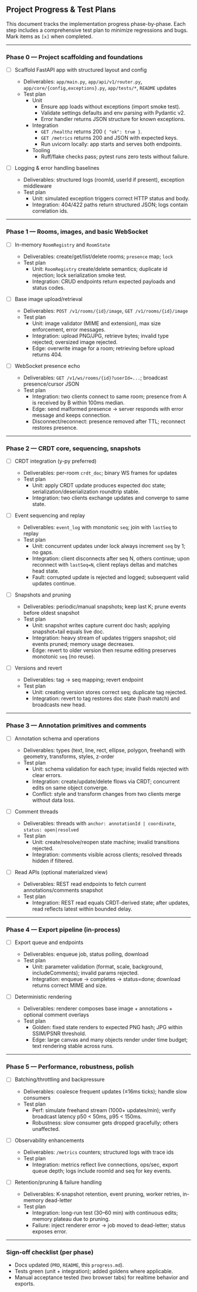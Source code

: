 ## Project Progress & Test Plans

This document tracks the implementation progress phase-by-phase. Each step includes a comprehensive test plan to minimize regressions and bugs. Mark items as `[x]` when completed.

---

### Phase 0 — Project scaffolding and foundations

- [ ] Scaffold FastAPI app with structured layout and config
  - Deliverables: `app/main.py`, `app/api/v1/router.py`, `app/core/{config,exceptions}.py`, `app/tests/*`, `README` updates
  - Test plan
    - Unit
      - Ensure app loads without exceptions (import smoke test).
      - Validate settings defaults and env parsing with Pydantic v2.
      - Error handler returns JSON structure for known exceptions.
    - Integration
      - `GET /healthz` returns 200 `{ "ok": true }`.
      - `GET /metrics` returns 200 and JSON with expected keys.
      - Run uvicorn locally: app starts and serves both endpoints.
    - Tooling
      - Ruff/flake checks pass; pytest runs zero tests without failure.

- [ ] Logging & error handling baselines
  - Deliverables: structured logs (roomId, userId if present), exception middleware
  - Test plan
    - Unit: simulated exception triggers correct HTTP status and body.
    - Integration: 404/422 paths return structured JSON; logs contain correlation ids.

---

### Phase 1 — Rooms, images, and basic WebSocket

- [ ] In-memory `RoomRegistry` and `RoomState`
  - Deliverables: create/get/list/delete rooms; `presence` map; `lock`
  - Test plan
    - Unit: `RoomRegistry` create/delete semantics; duplicate id rejection; lock serialization smoke test.
    - Integration: CRUD endpoints return expected payloads and status codes.

- [ ] Base image upload/retrieval
  - Deliverables: `POST /v1/rooms/{id}/image`, `GET /v1/rooms/{id}/image`
  - Test plan
    - Unit: image validator (MIME and extension), max size enforcement, error messages.
    - Integration: upload PNG/JPG, retrieve bytes; invalid type rejected; oversized image rejected.
    - Edge: overwrite image for a room; retrieving before upload returns 404.

- [ ] WebSocket presence echo
  - Deliverables: `GET /v1/ws/rooms/{id}?userId=...`; broadcast presence/cursor JSON
  - Test plan
    - Integration: two clients connect to same room; presence from A is received by B within 100ms median.
    - Edge: send malformed presence → server responds with error message and keeps connection.
    - Disconnect/reconnect: presence removed after TTL; reconnect restores presence.

---

### Phase 2 — CRDT core, sequencing, snapshots

- [ ] CRDT integration (y-py preferred)
  - Deliverables: per-room `crdt_doc`; binary WS frames for updates
  - Test plan
    - Unit: apply CRDT update produces expected doc state; serialization/deserialization roundtrip stable.
    - Integration: two clients exchange updates and converge to same state.

- [ ] Event sequencing and replay
  - Deliverables: `event_log` with monotonic `seq`; join with `lastSeq` to replay
  - Test plan
    - Unit: concurrent updates under lock always increment `seq` by 1; no gaps.
    - Integration: client disconnects after seq N, others continue; upon reconnect with `lastSeq=N`, client replays deltas and matches head state.
    - Fault: corrupted update is rejected and logged; subsequent valid updates continue.

- [ ] Snapshots and pruning
  - Deliverables: periodic/manual snapshots; keep last K; prune events before oldest snapshot
  - Test plan
    - Unit: snapshot writes capture current doc hash; applying snapshot+tail equals live doc.
    - Integration: heavy stream of updates triggers snapshot; old events pruned; memory usage decreases.
    - Edge: revert to older version then resume editing preserves monotonic `seq` (no reuse).

- [ ] Versions and revert
  - Deliverables: tag → seq mapping; revert endpoint
  - Test plan
    - Unit: creating version stores correct seq; duplicate tag rejected.
    - Integration: revert to tag restores doc state (hash match) and broadcasts new head.

---

### Phase 3 — Annotation primitives and comments

- [ ] Annotation schema and operations
  - Deliverables: types (text, line, rect, ellipse, polygon, freehand) with geometry, transforms, styles, z-order
  - Test plan
    - Unit: schema validation for each type; invalid fields rejected with clear errors.
    - Integration: create/update/delete flows via CRDT; concurrent edits on same object converge.
    - Conflict: style and transform changes from two clients merge without data loss.

- [ ] Comment threads
  - Deliverables: threads with `anchor: annotationId | coordinate`, `status: open|resolved`
  - Test plan
    - Unit: create/resolve/reopen state machine; invalid transitions rejected.
    - Integration: comments visible across clients; resolved threads hidden if filtered.

- [ ] Read APIs (optional materialized view)
  - Deliverables: REST read endpoints to fetch current annotations/comments snapshot
  - Test plan
    - Integration: REST read equals CRDT-derived state; after updates, read reflects latest within bounded delay.

---

### Phase 4 — Export pipeline (in-process)

- [ ] Export queue and endpoints
  - Deliverables: enqueue job, status polling, download
  - Test plan
    - Unit: parameter validation (format, scale, background, includeComments); invalid params rejected.
    - Integration: enqueue → completes → status=done; download returns correct MIME and size.

- [ ] Deterministic rendering
  - Deliverables: renderer composes base image + annotations + optional comment overlays
  - Test plan
    - Golden: fixed state renders to expected PNG hash; JPG within SSIM/PSNR threshold.
    - Edge: large canvas and many objects render under time budget; text rendering stable across runs.

---

### Phase 5 — Performance, robustness, polish

- [ ] Batching/throttling and backpressure
  - Deliverables: coalesce frequent updates (≤16ms ticks); handle slow consumers
  - Test plan
    - Perf: simulate freehand stream (1000+ updates/min); verify broadcast latency p50 < 50ms, p95 < 150ms.
    - Robustness: slow consumer gets dropped gracefully; others unaffected.

- [ ] Observability enhancements
  - Deliverables: `/metrics` counters; structured logs with trace ids
  - Test plan
    - Integration: metrics reflect live connections, ops/sec, export queue depth; logs include roomId and seq for key events.

- [ ] Retention/pruning & failure handling
  - Deliverables: K-snapshot retention, event pruning, worker retries, in-memory dead-letter
  - Test plan
    - Integration: long-run test (30–60 min) with continuous edits; memory plateau due to pruning.
    - Failure: inject renderer error → job moved to dead-letter; status exposes error.

---

### Sign-off checklist (per phase)

- Docs updated (`PRD`, `README`, this `progress.md`).
- Tests green (unit + integration); added goldens where applicable.
- Manual acceptance tested (two browser tabs) for realtime behavior and exports.



